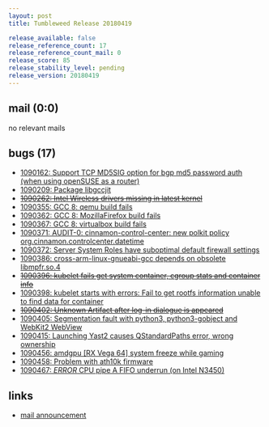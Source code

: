 ```yaml
---
layout: post
title: Tumbleweed Release 20180419

release_available: false
release_reference_count: 17
release_reference_count_mail: 0
release_score: 85
release_stability_level: pending
release_version: 20180419
---
```


## mail (0:0)

no relevant mails

## bugs (17)

<!--more-->

- [1090162: Support TCP MD5SIG option for bgp md5 password auth (when using openSUSE as a router)](https://bugzilla.opensuse.org/show_bug.cgi?id=1090162)
- [1090209: Package libgccjit](https://bugzilla.opensuse.org/show_bug.cgi?id=1090209)
- ~~[1090262: Intel Wireless drivers missing in latest kernel](https://bugzilla.opensuse.org/show_bug.cgi?id=1090262)~~
- [1090355: GCC 8: qemu build fails](https://bugzilla.opensuse.org/show_bug.cgi?id=1090355)
- [1090362: GCC 8: MozillaFirefox build fails](https://bugzilla.opensuse.org/show_bug.cgi?id=1090362)
- [1090367: GCC 8: virtualbox build fails](https://bugzilla.opensuse.org/show_bug.cgi?id=1090367)
- [1090371: AUDIT-0: cinnamon-control-center: new polkit policy org.cinnamon.controlcenter.datetime](https://bugzilla.opensuse.org/show_bug.cgi?id=1090371)
- [1090372: Server System Roles have suboptimal default firewall settings](https://bugzilla.opensuse.org/show_bug.cgi?id=1090372)
- [1090386: cross-arm-linux-gnueabi-gcc depends on obsolete libmpfr.so.4](https://bugzilla.opensuse.org/show_bug.cgi?id=1090386)
- ~~[1090396: kubelet fails get system container, cgroup stats and container info](https://bugzilla.opensuse.org/show_bug.cgi?id=1090396)~~
- [1090398: kubelet starts with errors:  Fail to get rootfs information unable to find data for container](https://bugzilla.opensuse.org/show_bug.cgi?id=1090398)
- ~~[1090402: Unknown Artifact after log-in dialogue is appeared](https://bugzilla.opensuse.org/show_bug.cgi?id=1090402)~~
- [1090405: Segmentation fault with python3, python3-gobject and WebKit2 WebView](https://bugzilla.opensuse.org/show_bug.cgi?id=1090405)
- [1090415: Launching Yast2 causes QStandardPaths error, wrong ownership](https://bugzilla.opensuse.org/show_bug.cgi?id=1090415)
- [1090456: amdgpu [RX Vega 64] system freeze while gaming](https://bugzilla.opensuse.org/show_bug.cgi?id=1090456)
- [1090458: Problem with ath10k firmware](https://bugzilla.opensuse.org/show_bug.cgi?id=1090458)
- [1090467: *ERROR* CPU pipe A FIFO underrun (on Intel N3450)](https://bugzilla.opensuse.org/show_bug.cgi?id=1090467)



## links

- [mail announcement](https://lists.opensuse.org/opensuse-factory/2018-04/msg00745.html)
